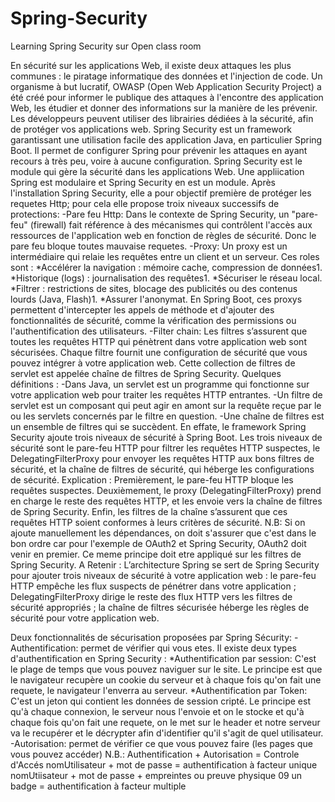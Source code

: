# Spring-Security
Learning Spring Security sur Open class room

En sécurité sur les applications Web, il existe deux attaques les plus communes : le piratage informatique des données et l'injection de code.
Un organisme à but lucratif, OWASP (Open Web Application Security Project) a été créé pour informer le publique des attaques à l'encontre des application Web, les étudier et donner des informations sur la manière de les prévenir.
Les développeurs peuvent utiliser des librairies dédiées à la sécurité, afin de protéger vos applications web.
Spring Security est un framework garantissant une utilisation facile des application Java, en particulier Spring Boot. Il permet de configurer Spring pour prévenir les attaques en ayant recours à très peu, voire à aucune configuration.
Spring Security est le module qui gère la sécurité dans les applications Web.
Une appliication Spring est modulaire et Spring Security en est un module.
Après l'installation Spring Security, elle a pour objectif première de protéger les requetes Http; pour cela elle propose troix niveaux successifs de protections:
-Pare feu Http: Dans le contexte de Spring Security, un "pare-feu" (firewall) fait référence à des mécanismes qui contrôlent l'accès aux ressources de l'application web en fonction de règles de sécurité. Donc le pare feu bloque toutes mauvaise requetes.
-Proxy: Un proxy est un intermédiaire qui relaie les requêtes entre un client et un serveur. Ces roles sont :
  *Accélérer la navigation : mémoire cache, compression de données1.
  *Historique (logs) : journalisation des requêtes1.
  *Sécuriser le réseau local.
  *Filtrer : restrictions de sites, blocage des publicités ou des contenus lourds (Java, Flash)1.
  *Assurer l'anonymat.
En Spring Boot, ces proxys permettent d'intercepter les appels de méthode et d'ajouter des fonctionnalités de sécurité, comme la vérification des permissions ou l'authentification des utilisateurs.
-Filter chain: Les filtres s’assurent que toutes les requêtes HTTP qui pénètrent dans votre application web sont sécurisées. Chaque filtre fournit une configuration de sécurité que vous pouvez intégrer à votre application web. Cette collection de filtres de servlet est appelée chaîne de filtres de Spring Security.
Quelques définitions :
-Dans Java, un servlet est un programme qui fonctionne sur votre application web pour traiter les requêtes HTTP entrantes. 
-Un filtre de servlet est un composant qui peut agir en amont sur la requête reçue par le ou les servlets concernés par le filtre en question. 
-Une chaîne de filtres est un ensemble de filtres qui se succèdent.
En effate, le framework Spring Security ajoute trois niveaux de sécurité à Spring Boot. Les trois niveaux de sécurité sont le pare-feu HTTP pour filtrer les requêtes HTTP suspectes, le DelegatingFilterProxy pour envoyer les requêtes HTTP aux bons filtres de sécurité, et la chaîne de filtres de sécurité, qui héberge les configurations de sécurité.
Explication : 
Premièrement, le pare-feu HTTP bloque les requêtes suspectes. 
Deuxièmement, le proxy (DelegatingFilterProxy) prend en charge le reste des requêtes HTTP, et les envoie vers la chaîne de filtres de Spring Security. 
Enfin, les filtres de la chaîne s’assurent que ces requêtes HTTP soient conformes à leurs critères de sécurité.
N.B: Si on ajoute manuellement les dépendances, on doit s'assurer que c'est dans le bon ordre car pour l'exemple de OAuth2 et Spring Security, OAuth2 doit venir en premier. Ce meme principe doit etre appliqué sur les filtres de Spring Security.
A Retenir : L’architecture Spring se sert de Spring Security pour ajouter trois niveaux de sécurité à votre application web : 
le pare-feu HTTP empêche les flux suspects de pénétrer dans votre application ;
DelegatingFilterProxy dirige le reste des flux HTTP vers les filtres de sécurité appropriés ;
la chaîne de filtres sécurisée héberge les règles de sécurité pour votre application web. 

Deux fonctionnalités de sécurisation proposées par Spring Sécurity:
-Authentification: permet de vérifier qui vous etes. Il existe deux types d'authentification en Spring Security :
 *Authentification par session: C'est le plage de temps que vous pouvez naviguer sur le site. Le principe est que le navigateur recupère un cookie du serveur et à 
  chaque fois qu'on fait une requete, le navigateur l'enverra au serveur.
 *Authentification par Token: C'est un jeton qui contient les données de session cripté. Le principe est qu'à chaque connexion, le serveur nous l'envoie et on le 
  stocke et qu'à chaque fois qu'on fait une requete, on le met sur le header et notre serveur va le recupérer et le décrypter afin d'identifier qu'il s'agit de quel    utilisateur.   
-Autorisation: permet de vérifier ce que vous pouvez faire (les pages que vous pouvez accéder)
 N.B.: Authentification + Autorisation = Controle d'Accés
       nomUtilisateur + mot de passe = authentification à facteur unique
       nomUtiisateur + mot de passe + empreintes ou preuve physique 09 un badge = authentification à facteur multiple
